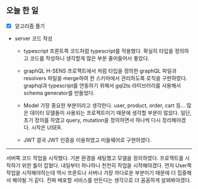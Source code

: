 ## 오늘 한 일
* [X] 알고리즘 풀기

- server 코드 작성
  - typescript
    프론트쪽 코드처럼 typescript를 적용했다. 확실히 타입을 정의하고 코드를 작성하니 생각할게 많은 부분 줄어들어서 좋았다.
    
  - graphQL
    H-SENS 프로젝트에서 처럼 타입을 정의한 graphQL 파일과 resolvers 파일을 merge하여 한 스키마에서 관리하도록 로직을 구현하였다. 
    graphql과 typescript를 연동하기 위해서 gql2ts 라이브러리를 사용해서 schema generator를 만들었다.
    
  - Model
    가장 중요한 부분이라고 생각한다.
    user, product, order, cart 등... 많은 데이터 모델들이 사용되는 프로젝트이기 때문에 생각할 부분이 많았다.
    일단, 초기 정의를 하였고 query, mutation을 정의하면서 하나씩 다시 정리해야겠다. 
    시작은 USER.
    
  - JWT
    결국 JWT 인증을 이용하였고 미들웨어로 구현하였다.
    

--------

서버쪽 코드 작업을 시작했다. 기본 환경을 세팅했고 모델을 정의하였다. 프로젝트를 시작하기 위한 틀이 잡혔다. 내일부터 하나하나 천천히 작업을 시작해야겠다.
먼저 User쪽 작업을 시작해야하는데 역시 프론트나 서버나 가장 까다로운 부분이기 때문에 더 집중해서 해야될 거 같다.
진짜 배포할 서비스를 만든다는 생각으로 더 꼼꼼하게 살펴봐야겠다.
